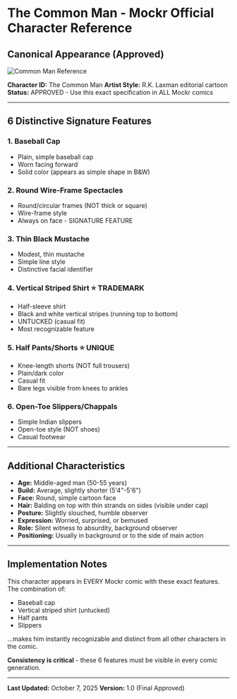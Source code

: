 # The Common Man - Mockr Official Character Reference

## Canonical Appearance (Approved)

![Common Man Reference](./common-man-reference.png)

**Character ID:** The Common Man
**Artist Style:** R.K. Laxman editorial cartoon
**Status:** APPROVED - Use this exact specification in ALL Mockr comics

---

## 6 Distinctive Signature Features

### 1. **Baseball Cap**
- Plain, simple baseball cap
- Worn facing forward
- Solid color (appears as simple shape in B&W)

### 2. **Round Wire-Frame Spectacles**
- Round/circular frames (NOT thick or square)
- Wire-frame style
- Always on face - SIGNATURE FEATURE

### 3. **Thin Black Mustache**
- Modest, thin mustache
- Simple line style
- Distinctive facial identifier

### 4. **Vertical Striped Shirt** ⭐ TRADEMARK
- Half-sleeve shirt
- Black and white vertical stripes (running top to bottom)
- UNTUCKED (casual fit)
- Most recognizable feature

### 5. **Half Pants/Shorts** ⭐ UNIQUE
- Knee-length shorts (NOT full trousers)
- Plain/dark color
- Casual fit
- Bare legs visible from knees to ankles

### 6. **Open-Toe Slippers/Chappals**
- Simple Indian slippers
- Open-toe style (NOT shoes)
- Casual footwear

---

## Additional Characteristics

- **Age:** Middle-aged man (50-55 years)
- **Build:** Average, slightly shorter (5'4"-5'6")
- **Face:** Round, simple cartoon face
- **Hair:** Balding on top with thin strands on sides (visible under cap)
- **Posture:** Slightly slouched, humble observer
- **Expression:** Worried, surprised, or bemused
- **Role:** Silent witness to absurdity, background observer
- **Positioning:** Usually in background or to the side of main action

---

## Implementation Notes

This character appears in EVERY Mockr comic with these exact features. The combination of:
- Baseball cap
- Vertical striped shirt (untucked)
- Half pants
- Slippers

...makes him instantly recognizable and distinct from all other characters in the comic.

**Consistency is critical** - these 6 features must be visible in every comic generation.

---

**Last Updated:** October 7, 2025
**Version:** 1.0 (Final Approved)
